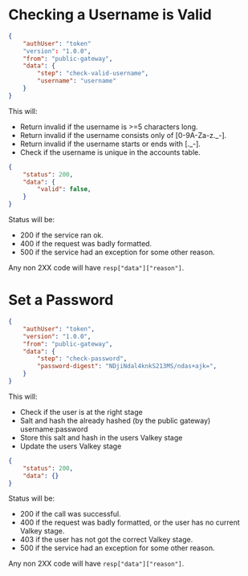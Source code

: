 # Checking a Username is Valid
```json
{
    "authUser": "token"
    "version": "1.0.0",
    "from": "public-gateway",
    "data": {
        "step": "check-valid-username",
        "username": "username"
    }
}
```

This will:
- Return invalid if the username is >=5 characters long.
- Return invalid if the username consists only of [0-9A-Za-z._-].
- Return invalid if the username starts or ends with [._-].
- Check if the username is unique in the accounts table.

```json
{
    "status": 200,
    "data": {
        "valid": false,
    }
}
```

Status will be:
- 200 if the service ran ok.
- 400 if the request was badly formatted.
- 500 if the service had an exception for some other reason.

Any non 2XX code will have `resp["data"]["reason"]`.

# Set a Password
```json
{
    "authUser": "token",
    "version": "1.0.0",
    "from": "public-gateway",
    "data": {
        "step": "check-password",
        "password-digest": "NDjiNdal4knkS213MS/ndas+ajk=",
    }
}
```

This will:
- Check if the user is at the right stage
- Salt and hash the already hashed (by the public gateway) username:password
- Store this salt and hash in the users Valkey stage
- Update the users Valkey stage

```json
{
    "status": 200,
    "data": {}
}
```

Status will be:
- 200 if the call was successful.
- 400 if the request was badly formatted, or the user has no current Valkey stage.
- 403 if the user has not got the correct Valkey stage.
- 500 if the service had an exception for some other reason.

Any non 2XX code will have `resp["data"]["reason"]`.
